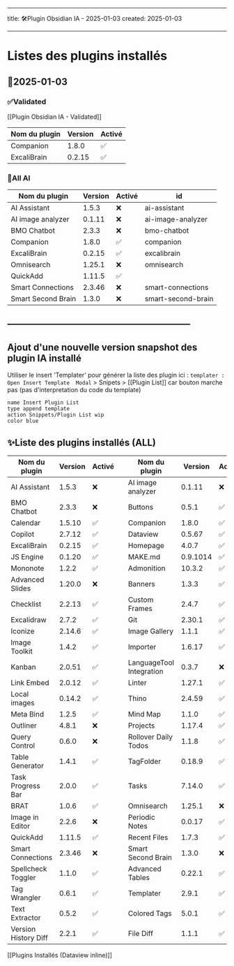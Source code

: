 
---
title: 🛠️Plugin Obsidian IA - 2025-01-03
created: 2025-01-03

---

# Listes des plugins installés 
## 📅2025-01-03

### ✅Validated

[[Plugin Obsidian IA - Validated]]

| Nom du plugin | Version | Activé |
|---------------|---------|--------|
| Companion | 1.8.0 | ✅ |
| ExcaliBrain | 0.2.15 | ✅ |

### 📅All AI
| Nom du plugin      | Version | Activé | id                 |
| ------------------ | ------- | ------ | ------------------ |
| AI Assistant       | 1.5.3   | ❌      | ai-assistant       |
| AI image analyzer  | 0.1.11  | ❌      | ai-image-analyzer  |
| BMO Chatbot        | 2.3.3   | ❌      | bmo-chatbot        |
| Companion          | 1.8.0   | ✅      | companion          |
| ExcaliBrain        | 0.2.15  | ✅      | excalibrain        |
| Omnisearch         | 1.25.1  | ❌      | omnisearch         |
| QuickAdd           | 1.11.5  | ✅      |                    |
| Smart Connections  | 2.3.46  | ❌      | smart-connections  |
| Smart Second Brain | 1.3.0   | ❌      | smart-second-brain |

## ————————————————————
## Ajout d'une nouvelle version snapshot des plugin IA installé 

Utiliser  le  insert 'Templater' pour générer la liste des plugin ici : 
`templater : Open Insert Template  Modal`   > Snipets >  [[Plugin List]]
car bouton marche pas (pas d'interpretation du code du template) 
```button
name Insert Plugin List
type append template
action Snippets/Plugin List wip
color blue
```



## ✨Liste des plugins installés (ALL)

| Nom du plugin | Version | Activé | | Nom du plugin | Version | Activé |
|---------------|---------|--------|-|---------------|---------|--------|
| AI Assistant | 1.5.3 | ❌ || AI image analyzer | 0.1.11 | ❌ |
| BMO Chatbot | 2.3.3 | ❌ || Buttons | 0.5.1 | ✅ |
| Calendar | 1.5.10 | ✅ || Companion | 1.8.0 | ✅ |
| Copilot | 2.7.12 | ✅ || Dataview | 0.5.67 | ✅ |
| ExcaliBrain | 0.2.15 | ✅ || Homepage | 4.0.7 | ✅ |
| JS Engine | 0.1.20 | ✅ || MAKE.md | 0.9.1014 | ✅ |
| Mononote | 1.2.2 | ✅ || Admonition | 10.3.2 | ✅ |
| Advanced Slides | 1.20.0 | ❌ || Banners | 1.3.3 | ✅ |
| Checklist | 2.2.13 | ✅ || Custom Frames | 2.4.7 | ✅ |
| Excalidraw | 2.7.2 | ✅ || Git | 2.30.1 | ✅ |
| Iconize | 2.14.6 | ✅ || Image Gallery | 1.1.1 | ✅ |
| Image Toolkit | 1.4.2 | ✅ || Importer | 1.6.17 | ✅ |
| Kanban | 2.0.51 | ✅ || LanguageTool Integration | 0.3.7 | ❌ |
| Link Embed | 2.0.12 | ✅ || Linter | 1.27.1 | ✅ |
| Local images | 0.14.2 | ✅ || Thino | 2.4.59 | ✅ |
| Meta Bind | 1.2.5 | ✅ || Mind Map | 1.1.0 | ✅ |
| Outliner | 4.8.1 | ❌ || Projects | 1.17.4 | ✅ |
| Query Control | 0.6.0 | ❌ || Rollover Daily Todos | 1.1.8 | ✅ |
| Table Generator | 1.4.1 | ✅ || TagFolder | 0.18.9 | ✅ |
| Task Progress Bar | 2.0.0 | ✅ || Tasks | 7.14.0 | ✅ |
| BRAT | 1.0.6 | ✅ || Omnisearch | 1.25.1 | ❌ |
| Image in Editor | 2.2.6 | ❌ || Periodic Notes | 0.0.17 | ✅ |
| QuickAdd | 1.11.5 | ✅ || Recent Files | 1.7.3 | ✅ |
| Smart Connections | 2.3.46 | ❌ || Smart Second Brain | 1.3.0 | ❌ |
| Spellcheck Toggler | 1.1.0 | ✅ || Advanced Tables | 0.22.1 | ✅ |
| Tag Wrangler | 0.6.1 | ✅ || Templater | 2.9.1 | ✅ |
| Text Extractor | 0.5.2 | ✅ || Colored Tags | 5.0.1 | ✅ |
| Version History Diff | 2.2.1 | ✅ || File Diff | 1.1.1 | ✅ |


[[Plugins Installés (Dataview inline)]]

